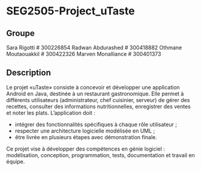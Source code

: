 # SEG2505-Project_uTaste

## Groupe
Sara Rigotti # 300226854
Radwan Abdurashed # 300418882
Othmane Moutaouakkil # 300422326
Marven Monalliance # 300401373


## Description
Le projet «uTaste» consiste à concevoir et développer une application Android en Java, destinée à un restaurant gastronomique. Elle permet à différents utilisateurs (administrateur, chef cuisinier, serveur) de gérer des recettes, consulter des informations nutritionnelles, enregistrer des ventes et noter les plats.
L’application doit :
- intégrer des fonctionnalités spécifiques à chaque rôle utilisateur ;
- respecter une architecture logicielle modélisée en UML ;
- être livrée en plusieurs étapes avec démonstration finale.

Ce projet vise à développer des compétences en génie logiciel : modélisation, conception, programmation, tests, documentation et travail en équipe.
